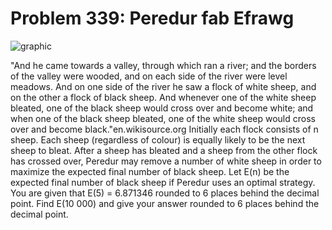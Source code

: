 # Problem 339: Peredur fab Efrawg

![graphic](img339.gif)

"And he came towards a valley, through which ran a river; and the
borders of the valley were wooded, and on each side of the river were
level meadows. And on one side of the river he saw a flock of white
sheep, and on the other a flock of black sheep. And whenever one of the
white sheep bleated, one of the black sheep would cross over and become
white; and when one of the black sheep bleated, one of the white sheep
would cross over and become black."en.wikisource.org Initially each
flock consists of n sheep. Each sheep (regardless of colour) is equally
likely to be the next sheep to bleat. After a sheep has bleated and a
sheep from the other flock has crossed over, Peredur may remove a number
of white sheep in order to maximize the expected final number of black
sheep. Let E(n) be the expected final number of black sheep if Peredur
uses an optimal strategy. You are given that E(5) = 6.871346 rounded to
6 places behind the decimal point. Find E(10 000) and give your answer
rounded to 6 places behind the decimal point.
